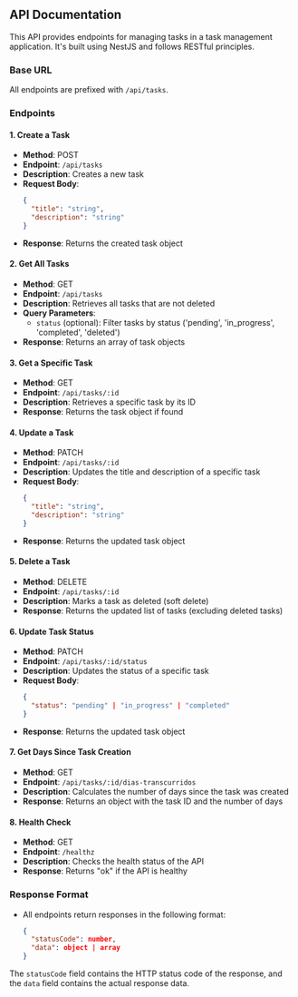 ## API Documentation

This API provides endpoints for managing tasks in a task management application. It's built using NestJS and follows RESTful principles.

### Base URL

All endpoints are prefixed with `/api/tasks`.

### Endpoints

#### 1. Create a Task

- **Method**: POST
- **Endpoint**: `/api/tasks`
- **Description**: Creates a new task
- **Request Body**:
  ```json
  {
    "title": "string",
    "description": "string"
  }
  ```
- **Response**: Returns the created task object

#### 2. Get All Tasks

- **Method**: GET
- **Endpoint**: `/api/tasks`
- **Description**: Retrieves all tasks that are not deleted
- **Query Parameters**:
  - `status` (optional): Filter tasks by status ('pending', 'in_progress', 'completed', 'deleted')
- **Response**: Returns an array of task objects

#### 3. Get a Specific Task

- **Method**: GET
- **Endpoint**: `/api/tasks/:id`
- **Description**: Retrieves a specific task by its ID
- **Response**: Returns the task object if found

#### 4. Update a Task

- **Method**: PATCH
- **Endpoint**: `/api/tasks/:id`
- **Description**: Updates the title and description of a specific task
- **Request Body**:
  ```json
  {
    "title": "string",
    "description": "string"
  }
  ```
- **Response**: Returns the updated task object

#### 5. Delete a Task

- **Method**: DELETE
- **Endpoint**: `/api/tasks/:id`
- **Description**: Marks a task as deleted (soft delete)
- **Response**: Returns the updated list of tasks (excluding deleted tasks)

#### 6. Update Task Status

- **Method**: PATCH
- **Endpoint**: `/api/tasks/:id/status`
- **Description**: Updates the status of a specific task
- **Request Body**:
  ```json
  {
    "status": "pending" | "in_progress" | "completed"
  }
  ```
- **Response**: Returns the updated task object

#### 7. Get Days Since Task Creation

- **Method**: GET
- **Endpoint**: `/api/tasks/:id/dias-transcurridos`
- **Description**: Calculates the number of days since the task was created
- **Response**: Returns an object with the task ID and the number of days

#### 8. Health Check

- **Method**: GET
- **Endpoint**: `/healthz`
- **Description**: Checks the health status of the API
- **Response**: Returns "ok" if the API is healthy

### Response Format

- All endpoints return responses in the following format:

  ```json
  {
    "statusCode": number,
    "data": object | array
  }
  ```

The `statusCode` field contains the HTTP status code of the response, and the `data` field contains the actual response data.
